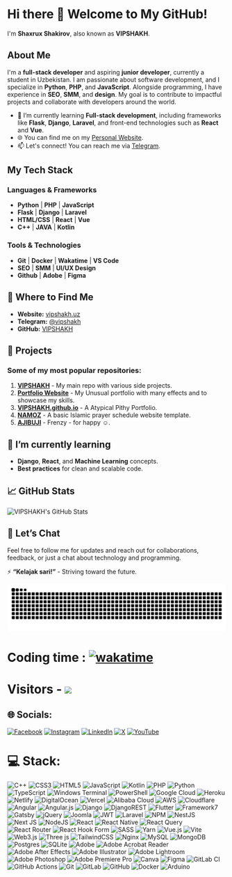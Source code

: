 # Hi there 👋 Welcome to My GitHub!

I'm **Shaxrux Shakirov**, also known as **VIPSHAKH**.

## About Me

I'm a **full-stack developer** and aspiring **junior developer**, currently a student in Uzbekistan. I am passionate about software development, and I specialize in **Python**, **PHP**, and **JavaScript**. Alongside programming, I have experience in **SEO**, **SMM**, and **design**. My goal is to contribute to impactful projects and collaborate with developers around the world.

- 🌱 I’m currently learning **Full-stack development**, including frameworks like **Flask**, **Django**, **Laravel**, and front-end technologies such as **React** and **Vue**.
- 🌐 You can find me on my [Personal Website](https://vipshakh.uz).
- 📫 Let's connect! You can reach me via [Telegram](https://t.me/vipshakh).

## My Tech Stack

### Languages & Frameworks
- **Python** | **PHP** | **JavaScript**
- **Flask** | **Django** | **Laravel**
- **HTML/CSS** | **React** | **Vue**
- **C++** | **JAVA** | **Kotlin**

### Tools & Technologies
- **Git** | **Docker** | **Wakatime** | **VS Code**
- **SEO** | **SMM** | **UI/UX Design**
- **Github** | **Adobe** | **Figma**

## 📍 Where to Find Me

- **Website:** [vipshakh.uz](https://vipshakh.uz)
- **Telegram:** [@vipshakh](https://t.me/vipshakh)
- **GitHub:** [VIPSHAKH](https://github.com/VIPSHAKH)

## 🚀 Projects

### Some of my most popular repositories:
1. [**VIPSHAKH**](https://github.com/VIPSHAKH/VIPSHAKH) - My main repo with various side projects.
2. [**Portfolio Website**](https://github.com/VIPSHAKH/live) - My Unusual portfolio with many effects and to showcase my skills.
3. [**VIPSHAKH.github.io**](https://github.com/VIPSHAKH/VIPSHAKH.github.io) - A Atypical Pithy Portfolio.
4. [**NAMOZ**](https://github.com/VIPSHAKH/NAMOZ) - A basic Islamic prayer schedule website template.
5. [**AJIBUJI**](https://github.com/VIPSHAKH/AJIBUJI) - Frenzy - for happy ☺.

## 🌱 I’m currently learning
- **Django**, **React**, and **Machine Learning** concepts.
- **Best practices** for clean and scalable code.
  
## 📈 GitHub Stats

![VIPSHAKH's GitHub Stats](https://github-readme-stats.vercel.app/api?username=VIPSHAKH&show_icons=true&hide_title=true&count_private=true&hide=prs&theme=radical)

## 💬 Let’s Chat
Feel free to follow me for updates and reach out for collaborations, feedback, or just a chat about technology and programming.

⚡ **“Kelajak sari!”** - Striving toward the future.

<picture>
  <source media="(prefers-color-scheme: dark)" srcset="https://raw.githubusercontent.com/VIPSHAKH/VIPSHAKH/output/github-snake-dark.svg" />
  <source media="(prefers-color-scheme: light)" srcset="https://raw.githubusercontent.com/VIPSHAKH/VIPSHAKH/output/github-snake.svg" />
  <img alt="github-snake" src="https://raw.githubusercontent.com/VIPSHAKH/VIPSHAKH/output/github-snake.svg" />
</picture>

# Coding time : [![wakatime](https://wakatime.com/badge/user/9bbb3350-4486-40b3-babd-75e87d6c1329.svg)](https://wakatime.com/@9bbb3350-4486-40b3-babd-75e87d6c1329)

# Visitors - [![](https://visitcount.itsvg.in/api?id=VIPSHAKH&label=Profile%20Views&pretty=false)](https://visitcount.itsvg.in)



## 🌐 Socials:
[![Facebook](https://img.shields.io/badge/Facebook-%231877F2.svg?logo=Facebook&logoColor=white)](https://facebook.com/VIPSHAKH) [![Instagram](https://img.shields.io/badge/Instagram-%23E4405F.svg?logo=Instagram&logoColor=white)](https://instagram.com/shokirovc.1) [![LinkedIn](https://img.shields.io/badge/LinkedIn-%230077B5.svg?logo=linkedin&logoColor=white)](https://linkedin.com/in/VIPSHAKH) [![X](https://img.shields.io/badge/X-black.svg?logo=X&logoColor=white)](https://x.com/VIPSHAKH) [![YouTube](https://img.shields.io/badge/YouTube-%23FF0000.svg?logo=YouTube&logoColor=white)](https://youtube.com/@@VIPSHAKH) 

# 💻 Stack:
![C++](https://img.shields.io/badge/c++-%2300599C.svg?style=for-the-badge&logo=c%2B%2B&logoColor=white) ![CSS3](https://img.shields.io/badge/css3-%231572B6.svg?style=for-the-badge&logo=css3&logoColor=white) ![HTML5](https://img.shields.io/badge/html5-%23E34F26.svg?style=for-the-badge&logo=html5&logoColor=white) ![JavaScript](https://img.shields.io/badge/javascript-%23323330.svg?style=for-the-badge&logo=javascript&logoColor=%23F7DF1E) ![Kotlin](https://img.shields.io/badge/kotlin-%237F52FF.svg?style=for-the-badge&logo=kotlin&logoColor=white) ![PHP](https://img.shields.io/badge/php-%23777BB4.svg?style=for-the-badge&logo=php&logoColor=white) ![Python](https://img.shields.io/badge/python-3670A0?style=for-the-badge&logo=python&logoColor=ffdd54) ![TypeScript](https://img.shields.io/badge/typescript-%23007ACC.svg?style=for-the-badge&logo=typescript&logoColor=white) ![Windows Terminal](https://img.shields.io/badge/Windows%20Terminal-%234D4D4D.svg?style=for-the-badge&logo=windows-terminal&logoColor=white) ![PowerShell](https://img.shields.io/badge/PowerShell-%235391FE.svg?style=for-the-badge&logo=powershell&logoColor=white) ![Google Cloud](https://img.shields.io/badge/GoogleCloud-%234285F4.svg?style=for-the-badge&logo=google-cloud&logoColor=white) ![Heroku](https://img.shields.io/badge/heroku-%23430098.svg?style=for-the-badge&logo=heroku&logoColor=white) ![Netlify](https://img.shields.io/badge/netlify-%23000000.svg?style=for-the-badge&logo=netlify&logoColor=#00C7B7) ![DigitalOcean](https://img.shields.io/badge/DigitalOcean-%230167ff.svg?style=for-the-badge&logo=digitalOcean&logoColor=white) ![Vercel](https://img.shields.io/badge/vercel-%23000000.svg?style=for-the-badge&logo=vercel&logoColor=white) ![Alibaba Cloud](https://img.shields.io/badge/AlibabaCloud-%23FF6701.svg?style=for-the-badge&logo=alibabacloud&logoColor=white) ![AWS](https://img.shields.io/badge/AWS-%23FF9900.svg?style=for-the-badge&logo=amazon-aws&logoColor=white) ![Cloudflare](https://img.shields.io/badge/Cloudflare-F38020?style=for-the-badge&logo=Cloudflare&logoColor=white) ![Angular](https://img.shields.io/badge/angular-%23DD0031.svg?style=for-the-badge&logo=angular&logoColor=white) ![Angular.js](https://img.shields.io/badge/angular.js-%23E23237.svg?style=for-the-badge&logo=angularjs&logoColor=white) ![Django](https://img.shields.io/badge/django-%23092E20.svg?style=for-the-badge&logo=django&logoColor=white) ![DjangoREST](https://img.shields.io/badge/DJANGO-REST-ff1709?style=for-the-badge&logo=django&logoColor=white&color=ff1709&labelColor=gray) ![Flutter](https://img.shields.io/badge/Flutter-%2302569B.svg?style=for-the-badge&logo=Flutter&logoColor=white) ![Framework7](https://img.shields.io/badge/framework7-%23EE350F.svg?style=for-the-badge&logo=framework7&logoColor=white) ![Gatsby](https://img.shields.io/badge/Gatsby-%23663399.svg?style=for-the-badge&logo=gatsby&logoColor=white) ![jQuery](https://img.shields.io/badge/jquery-%230769AD.svg?style=for-the-badge&logo=jquery&logoColor=white) ![Joomla](https://img.shields.io/badge/joomla-%235091CD.svg?style=for-the-badge&logo=joomla&logoColor=white) ![JWT](https://img.shields.io/badge/JWT-black?style=for-the-badge&logo=JSON%20web%20tokens) ![Laravel](https://img.shields.io/badge/laravel-%23FF2D20.svg?style=for-the-badge&logo=laravel&logoColor=white) ![NPM](https://img.shields.io/badge/NPM-%23CB3837.svg?style=for-the-badge&logo=npm&logoColor=white) ![NestJS](https://img.shields.io/badge/nestjs-%23E0234E.svg?style=for-the-badge&logo=nestjs&logoColor=white) ![Next JS](https://img.shields.io/badge/Next-black?style=for-the-badge&logo=next.js&logoColor=white) ![NodeJS](https://img.shields.io/badge/node.js-6DA55F?style=for-the-badge&logo=node.js&logoColor=white) ![React](https://img.shields.io/badge/react-%2320232a.svg?style=for-the-badge&logo=react&logoColor=%2361DAFB) ![React Native](https://img.shields.io/badge/react_native-%2320232a.svg?style=for-the-badge&logo=react&logoColor=%2361DAFB) ![React Query](https://img.shields.io/badge/-React%20Query-FF4154?style=for-the-badge&logo=react%20query&logoColor=white) ![React Router](https://img.shields.io/badge/React_Router-CA4245?style=for-the-badge&logo=react-router&logoColor=white) ![React Hook Form](https://img.shields.io/badge/React%20Hook%20Form-%23EC5990.svg?style=for-the-badge&logo=reacthookform&logoColor=white) ![SASS](https://img.shields.io/badge/SASS-hotpink.svg?style=for-the-badge&logo=SASS&logoColor=white) ![Yarn](https://img.shields.io/badge/yarn-%232C8EBB.svg?style=for-the-badge&logo=yarn&logoColor=white) ![Vue.js](https://img.shields.io/badge/vue.js-%2335495e.svg?style=for-the-badge&logo=vuedotjs&logoColor=%234FC08D) ![Vite](https://img.shields.io/badge/vite-%23646CFF.svg?style=for-the-badge&logo=vite&logoColor=white) ![Web3.js](https://img.shields.io/badge/web3.js-F16822?style=for-the-badge&logo=web3.js&logoColor=white) ![Three js](https://img.shields.io/badge/threejs-black?style=for-the-badge&logo=three.js&logoColor=white) ![TailwindCSS](https://img.shields.io/badge/tailwindcss-%2338B2AC.svg?style=for-the-badge&logo=tailwind-css&logoColor=white) ![Nginx](https://img.shields.io/badge/nginx-%23009639.svg?style=for-the-badge&logo=nginx&logoColor=white) ![MySQL](https://img.shields.io/badge/mysql-4479A1.svg?style=for-the-badge&logo=mysql&logoColor=white) ![MongoDB](https://img.shields.io/badge/MongoDB-%234ea94b.svg?style=for-the-badge&logo=mongodb&logoColor=white) ![Postgres](https://img.shields.io/badge/postgres-%23316192.svg?style=for-the-badge&logo=postgresql&logoColor=white) ![SQLite](https://img.shields.io/badge/sqlite-%2307405e.svg?style=for-the-badge&logo=sqlite&logoColor=white) ![Adobe](https://img.shields.io/badge/adobe-%23FF0000.svg?style=for-the-badge&logo=adobe&logoColor=white) ![Adobe Acrobat Reader](https://img.shields.io/badge/Adobe%20Acrobat%20Reader-EC1C24.svg?style=for-the-badge&logo=Adobe%20Acrobat%20Reader&logoColor=white) ![Adobe After Effects](https://img.shields.io/badge/Adobe%20After%20Effects-9999FF.svg?style=for-the-badge&logo=Adobe%20After%20Effects&logoColor=white) ![Adobe Illustrator](https://img.shields.io/badge/adobe%20illustrator-%23FF9A00.svg?style=for-the-badge&logo=adobe%20illustrator&logoColor=white) ![Adobe Lightroom](https://img.shields.io/badge/Adobe%20Lightroom-31A8FF.svg?style=for-the-badge&logo=Adobe%20Lightroom&logoColor=white) ![Adobe Photoshop](https://img.shields.io/badge/adobe%20photoshop-%2331A8FF.svg?style=for-the-badge&logo=adobe%20photoshop&logoColor=white) ![Adobe Premiere Pro](https://img.shields.io/badge/Adobe%20Premiere%20Pro-9999FF.svg?style=for-the-badge&logo=Adobe%20Premiere%20Pro&logoColor=white) ![Canva](https://img.shields.io/badge/Canva-%2300C4CC.svg?style=for-the-badge&logo=Canva&logoColor=white) ![Figma](https://img.shields.io/badge/figma-%23F24E1E.svg?style=for-the-badge&logo=figma&logoColor=white) ![GitLab CI](https://img.shields.io/badge/gitlab%20CI-%23181717.svg?style=for-the-badge&logo=gitlab&logoColor=white) ![GitHub Actions](https://img.shields.io/badge/github%20actions-%232671E5.svg?style=for-the-badge&logo=githubactions&logoColor=white) ![Git](https://img.shields.io/badge/git-%23F05033.svg?style=for-the-badge&logo=git&logoColor=white) ![GitLab](https://img.shields.io/badge/gitlab-%23181717.svg?style=for-the-badge&logo=gitlab&logoColor=white) ![GitHub](https://img.shields.io/badge/github-%23121011.svg?style=for-the-badge&logo=github&logoColor=white) ![Docker](https://img.shields.io/badge/docker-%230db7ed.svg?style=for-the-badge&logo=docker&logoColor=white) ![Arduino](https://img.shields.io/badge/-Arduino-00979D?style=for-the-badge&logo=Arduino&logoColor=white)

